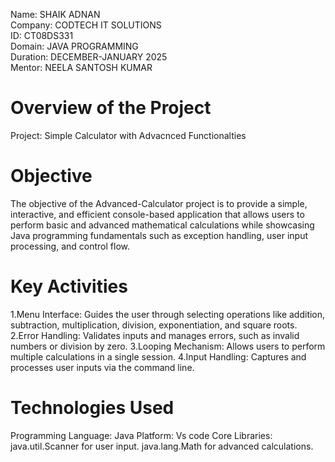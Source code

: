 Name: SHAIK ADNAN
<br>
Company: CODTECH IT SOLUTIONS
<br>
ID: CT08DS331
<br>
Domain: JAVA PROGRAMMING
<br>
Duration: DECEMBER-JANUARY 2025
<br>
Mentor: NEELA SANTOSH KUMAR
<h1> Overview of the Project</h1>
Project: Simple Calculator with Advacnced Functionalties
<h1> Objective</h1>
The objective of the Advanced-Calculator project is to provide a simple, interactive, and efficient console-based application that allows users to perform basic and advanced mathematical calculations while showcasing Java programming fundamentals such as exception handling, user input processing, and control flow.
<br>
<h1> Key Activities</h1>
1.Menu Interface: Guides the user through selecting operations like addition, subtraction, multiplication, division, exponentiation, and square roots.
2.Error Handling: Validates inputs and manages errors, such as invalid numbers or division by zero.
3.Looping Mechanism: Allows users to perform multiple calculations in a single session.
4.Input Handling: Captures and processes user inputs via the command line.
<br>
<h1> Technologies Used</h1>
Programming Language: Java
Platform: Vs code
Core Libraries:
java.util.Scanner for user input.
java.lang.Math for advanced calculations.
